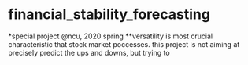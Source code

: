 # financial_stability_forecasting
*special project @ncu, 2020 spring
**versatility is most crucial characteristic that stock market poccesses. this project is not aiming at precisely predict the ups and downs, but trying to 
